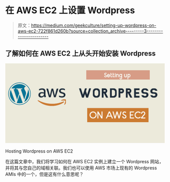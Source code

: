 # 在 AWS EC2 上设置 Wordpress

> 原文：<https://medium.com/geekculture/setting-up-wordpress-on-aws-ec2-722f861d260b?source=collection_archive---------3----------------------->

## 了解如何在 AWS EC2 上从头开始安装 Wordpress

![](img/444b307a74285b9da6c86bab5a324778.png)

Hosting Wordpress on AWS EC2

在这篇文章中，我们将学习如何在 AWS EC2 实例上建立一个 Wordpress 网站，并将其与您自己的域相关联。我们也可以使用 AWS 市场上现有的 Wordpress AMIs 中的一个，但是这有什么意思呢？